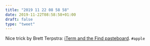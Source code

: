 ```yaml
---
title: "2019 11 22 08 58 58"
date: 2019-11-22T08:58:58+01:00
draft: false
type: "tweet"
---
```

Nice trick by Brett Terpstra: [iTerm and the Find pasteboard](https://brettterpstra.com/2019/11/22/iterm-and-the-find-pasteboard/). `#apple`
